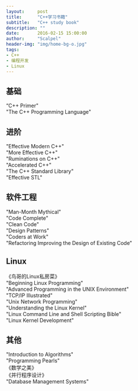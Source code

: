 ```yaml
---
layout:     post
title:      "C++学习书籍"
subtitle:   "C++ study book"
description: ""
date:       2016-02-15 15:00:00
author:     "Scalpel"
header-img: "img/home-bg-o.jpg"
tags:
- C++
- 编程开发
- Linux
---
```

基础
---
“C++ Primer"  
"The C++ Programming Language"  

进阶  
---
"Effective Modern C++"  
"More Effective C++"  
"Ruminations on C++"  
"Accelerated C++"  
"The C++ Standard Library"  
"Effective STL"  

软件工程  
---
"Man-Month Mythical"  
"Code Complete"  
"Clean Code"  
"Design Patterns"  
"Coders at Work"  
"Refactoring Improving the Design of Existing Code"  

Linux
---
《鸟哥的Linux私房菜》  
"Beginning Linux Programming"  
"Advanced Programming in the UNIX Environment"  
"TCP/IP Illustrated"  
"Unix Network Programming"  
"Understanding the Linux Kernel"  
"Linux Command Line and Shell Scripting Bible"  
"Linux Kernel Development"  

其他
---
"Introduction to Algorithms"  
"Programming Pearls"  
《数学之美》  
《并行程序设计》  
"Database Management Systems"  




